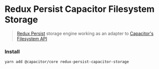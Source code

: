 # Redux Persist Capacitor Filesystem Storage

> [Redux Persist](https://github.com/rt2zz/redux-persist/) storage engine working as an adapter to [Capacitor's Filesystem API](https://capacitor.ionicframework.com/docs/apis/filesystem)

### Install

```
yarn add @capacitor/core redux-persist-capacitor-storage
```
